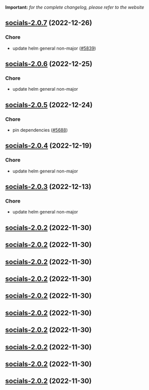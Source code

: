 **Important:**
*for the complete changelog, please refer to the website*




## [socials-2.0.7](https://github.com/truecharts/charts/compare/socials-2.0.6...socials-2.0.7) (2022-12-26)

### Chore

- update helm general non-major ([#5839](https://github.com/truecharts/charts/issues/5839))
  
  


## [socials-2.0.6](https://github.com/truecharts/charts/compare/socials-2.0.5...socials-2.0.6) (2022-12-25)

### Chore

- update helm general non-major
  
  


## [socials-2.0.5](https://github.com/truecharts/charts/compare/socials-2.0.4...socials-2.0.5) (2022-12-24)

### Chore

- pin dependencies ([#5688](https://github.com/truecharts/charts/issues/5688))
  
  


## [socials-2.0.4](https://github.com/truecharts/charts/compare/socials-2.0.3...socials-2.0.4) (2022-12-19)

### Chore

- update helm general non-major
  
  


## [socials-2.0.3](https://github.com/truecharts/charts/compare/socials-2.0.2...socials-2.0.3) (2022-12-13)

### Chore

- update helm general non-major
  
  


## [socials-2.0.2](https://github.com/truecharts/charts/compare/socials-2.0.1...socials-2.0.2) (2022-11-30)




## [socials-2.0.2](https://github.com/truecharts/charts/compare/socials-2.0.1...socials-2.0.2) (2022-11-30)




## [socials-2.0.2](https://github.com/truecharts/charts/compare/socials-2.0.1...socials-2.0.2) (2022-11-30)




## [socials-2.0.2](https://github.com/truecharts/charts/compare/socials-2.0.1...socials-2.0.2) (2022-11-30)




## [socials-2.0.2](https://github.com/truecharts/charts/compare/socials-2.0.1...socials-2.0.2) (2022-11-30)




## [socials-2.0.2](https://github.com/truecharts/charts/compare/socials-2.0.1...socials-2.0.2) (2022-11-30)




## [socials-2.0.2](https://github.com/truecharts/charts/compare/socials-2.0.1...socials-2.0.2) (2022-11-30)




## [socials-2.0.2](https://github.com/truecharts/charts/compare/socials-2.0.1...socials-2.0.2) (2022-11-30)




## [socials-2.0.2](https://github.com/truecharts/charts/compare/socials-2.0.1...socials-2.0.2) (2022-11-30)




## [socials-2.0.2](https://github.com/truecharts/charts/compare/socials-2.0.1...socials-2.0.2) (2022-11-30)


